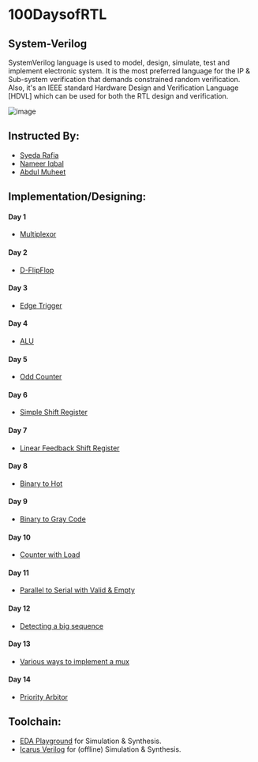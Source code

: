 # 100DaysofRTL
## System-Verilog
SystemVerilog language is used to model, design, simulate, test and implement electronic system. It is the most preferred language for the IP & Sub-system verification that demands constrained random verification. Also, it's an IEEE standard Hardware Design and Verification Language [HDVL] which can be used for both the RTL design and verification.

![image](https://www.edaplayground.com/img/Playground-screenshot.png)

## Instructed By:
- [Syeda Rafia](https://github.com/syedarafia13)
- [Nameer Iqbal](https://github.com/Nameer-Iqbal-Ansari)
- [Abdul Muheet ](https://github.com/Abdul-muheet-ghani)

## Implementation/Designing:

#### Day 1
* [Multiplexor](Day1)
#### Day 2
* [D-FlipFlop](Day2)
#### Day 3
* [Edge Trigger](Day3)
#### Day 4
* [ALU](Day4)
#### Day 5
* [Odd Counter](Day5)
#### Day 6
* [Simple Shift Register](Day6)
#### Day 7
* [Linear Feedback Shift Register](Day7)
#### Day 8
* [Binary to Hot](Day8)
#### Day 9
* [Binary to Gray Code](Day9)
#### Day 10
* [Counter with Load](Day10)
#### Day 11
* [Parallel to Serial with Valid & Empty](Day11)
#### Day 12
* [Detecting a big sequence](Day12)
#### Day 13
* [Various ways to implement a mux](Day13)
#### Day 14
* [Priority Arbitor](Day14)

## Toolchain:
* [EDA Playground](https://www.edaplayground.com) for Simulation & Synthesis.
* [Icarus Verilog](https://bleyer.org/icarus/) for (offline) Simulation & Synthesis.

